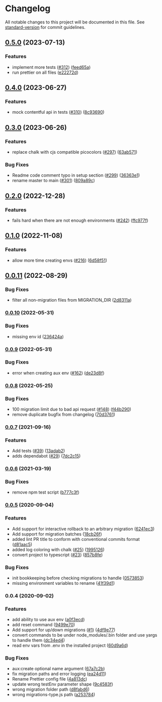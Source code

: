 # Changelog

All notable changes to this project will be documented in this file. See [standard-version](https://github.com/conventional-changelog/standard-version) for commit guidelines.

## [0.5.0](https://github.com/prototypsthlm/contentful-migrator-programme/compare/v0.4.0...v0.5.0) (2023-07-13)


### Features

* implement more tests ([#312](https://github.com/prototypsthlm/contentful-migrator-programme/issues/312)) ([feed65a](https://github.com/prototypsthlm/contentful-migrator-programme/commit/feed65a32b9b3f8c2c29a409144783c2e460541e))
* run prettier on all files ([e22272d](https://github.com/prototypsthlm/contentful-migrator-programme/commit/e22272dfe36f2790401ee10042617ef61dfcbcf6))

## [0.4.0](https://github.com/prototypsthlm/contentful-migrator-programme/compare/v0.3.0...v0.4.0) (2023-06-27)


### Features

* mock contentful api in tests ([#310](https://github.com/prototypsthlm/contentful-migrator-programme/issues/310)) ([8c93690](https://github.com/prototypsthlm/contentful-migrator-programme/commit/8c93690c57d6bd88c02ab97667e56d6269e015cb))

## [0.3.0](https://github.com/prototypsthlm/contentful-migrator-programme/compare/v0.2.0...v0.3.0) (2023-06-26)


### Features

* replace chalk with cjs compatible picocolors ([#297](https://github.com/prototypsthlm/contentful-migrator-programme/issues/297)) ([63ab571](https://github.com/prototypsthlm/contentful-migrator-programme/commit/63ab571f5cd761cbc1eac24220b994ef74ab96dd))


### Bug Fixes

* Readme code comment typo in setup section ([#299](https://github.com/prototypsthlm/contentful-migrator-programme/issues/299)) ([36363e1](https://github.com/prototypsthlm/contentful-migrator-programme/commit/36363e17762a815a2d79aa277ada4172d2f52824))
* rename master to main ([#301](https://github.com/prototypsthlm/contentful-migrator-programme/issues/301)) ([809a89c](https://github.com/prototypsthlm/contentful-migrator-programme/commit/809a89c3fa56e776c24fdb4ae21edee7b0fea43e))

## [0.2.0](https://github.com/prototypsthlm/contentful-migrator-programme/compare/v0.1.0...v0.2.0) (2022-12-28)


### Features

* fails hard when there are not enough environments ([#242](https://github.com/prototypsthlm/contentful-migrator-programme/issues/242)) ([ffc977f](https://github.com/prototypsthlm/contentful-migrator-programme/commit/ffc977f21d025c1e6a35e2f579392aa9e0ba4b63))

## [0.1.0](https://github.com/prototypsthlm/contentful-migrator-programme/compare/v0.0.11...v0.1.0) (2022-11-08)


### Features

* allow more time creating envs ([#216](https://github.com/prototypsthlm/contentful-migrator-programme/issues/216)) ([6d58f51](https://github.com/prototypsthlm/contentful-migrator-programme/commit/6d58f515ea738c8372d001603abb43f231a8a415))

## [0.0.11](https://github.com/prototypsthlm/contentful-migrator-programme/compare/v0.0.10...v0.0.11) (2022-08-29)


### Bug Fixes

* filter all non-migration files from MIGRATION_DIR ([2d8311a](https://github.com/prototypsthlm/contentful-migrator-programme/commit/2d8311ac3ba5c18dab6fb4ad5f7e30995289abec))

### [0.0.10](https://github.com/prototypsthlm/contentful-migrator-programme/compare/v0.0.9...v0.0.10) (2022-05-31)


### Bug Fixes

* missing env id ([236424a](https://github.com/prototypsthlm/contentful-migrator-programme/commit/236424a708b7abf9852ae7090b69fe666192c702))

### [0.0.9](https://github.com/prototypsthlm/contentful-migrator-programme/compare/v0.0.8...v0.0.9) (2022-05-31)


### Bug Fixes

* error when creating aux env ([#162](https://github.com/prototypsthlm/contentful-migrator-programme/issues/162)) ([de23d8f](https://github.com/prototypsthlm/contentful-migrator-programme/commit/de23d8f11736759e957e3ea3f1f54651b4b3dccf))

### [0.0.8](https://github.com/prototypsthlm/contentful-migrator-programme/compare/v0.0.7...v0.0.8) (2022-05-25)


### Bug Fixes

* 100 migration limit due to bad api request ([#148](https://github.com/prototypsthlm/contentful-migrator-programme/issues/148)) ([f44b290](https://github.com/prototypsthlm/contentful-migrator-programme/commit/f44b290ae0e752cb7caca45485b18bb6ae801f06))
* remove duplicate bugfix from changelog ([70d3761](https://github.com/prototypsthlm/contentful-migrator-programme/commit/70d376188c5130dc48efe8b7c1c749bdf748f38c))

### [0.0.7](https://github.com/prototypsthlm/contentful-migrator-programme/compare/v0.0.5...v0.0.7) (2021-09-16)


### Features

* Add tests ([#39](https://github.com/prototypsthlm/contentful-migrator-programme/issues/39)) ([13adab2](https://github.com/prototypsthlm/contentful-migrator-programme/commit/13adab2c0bdf0f3c743c78b4cffc0f8cb23e05cf))
* adds dependabot ([#29](https://github.com/prototypsthlm/contentful-migrator-programme/issues/29)) ([7dc2c15](https://github.com/prototypsthlm/contentful-migrator-programme/commit/7dc2c15315bb11c359cb4648a5abf2e4964e2d79))

### [0.0.6](https://github.com/prototypsthlm/contentful-migrator-programme/compare/v0.0.5...v0.0.6) (2021-03-19)


### Bug Fixes

* remove npm test script ([b777c3f](https://github.com/prototypsthlm/contentful-migrator-programme/commit/b777c3fe1e88a9a98669106cc07e77bf661562a3))

### [0.0.5](https://github.com/prototypsthlm/contentful-migrator-programme/compare/v0.0.4...v0.0.5) (2020-09-04)


### Features

* Add support for interactive rollback to an arbitrary migration ([6241ec3](https://github.com/prototypsthlm/contentful-migrator-programme/commit/6241ec38479054b8d2680f448dc5c723c883ba28))
* Add support for migration batches ([18cb26f](https://github.com/prototypsthlm/contentful-migrator-programme/commit/18cb26f3a6a7a34436af413951182ccec0be6a1f))
* added lint PR title to conform with conventional commits format ([d81aac5](https://github.com/prototypsthlm/contentful-migrator-programme/commit/d81aac51ed2ca3e9563d3d952f08dfd9dfab5f6e))
* added log coloring with chalk ([#25](https://github.com/prototypsthlm/contentful-migrator-programme/issues/25)) ([1995126](https://github.com/prototypsthlm/contentful-migrator-programme/commit/199512608ed96bfa142c41dbddcddddb2d5b2a06))
* convert project to typescript ([#23](https://github.com/prototypsthlm/contentful-migrator-programme/issues/23)) ([857b8fe](https://github.com/prototypsthlm/contentful-migrator-programme/commit/857b8fef109f81c7346cb5c44dc6d365c6ba2df7))


### Bug Fixes

* init bookkeeping before checking migrations to handle ([0573853](https://github.com/prototypsthlm/contentful-migrator-programme/commit/0573853ea8fd2c37e4da0658f2b4f6496d2a29d8))
* missing environment variables to rename ([41f39d1](https://github.com/prototypsthlm/contentful-migrator-programme/commit/41f39d180b69f375d43c8ab39b5f01dbb1a00294))

### 0.0.4 (2020-09-02)


### Features

* add ability to use aux env ([a0f3ecd](https://github.com/prototypsthlm/contentful-migrator-programme/commit/a0f3ecd7fc9976d4b61d4a9825ba2a3cfb45c41e))
* add reset command ([9499e70](https://github.com/prototypsthlm/contentful-migrator-programme/commit/9499e70d9051c5a7ac393f562ac73b6424f9a7b1))
* Add support for up/down migrations ([#1](https://github.com/prototypsthlm/contentful-migrator-programme/issues/1)) ([4df9e77](https://github.com/prototypsthlm/contentful-migrator-programme/commit/4df9e7709934353ba4bb3a8862cb9a133dc56c3d))
* convert commands to be under node_modules/.bin folder and use yargs to handle them ([dc34ed4](https://github.com/prototypsthlm/contentful-migrator-programme/commit/dc34ed474bd44c98e9990584fba3b37c2bd13e37))
* read env vars from .env in the installed project ([60d9a6d](https://github.com/prototypsthlm/contentful-migrator-programme/commit/60d9a6d8623a127967b15bc129273a4aab19e8a0))


### Bug Fixes

* aux:create optional name argument ([67a7c2b](https://github.com/prototypsthlm/contentful-migrator-programme/commit/67a7c2b3f9889fb0201867aae766cb035e21e071))
* fix migration paths and error logging ([ea24d11](https://github.com/prototypsthlm/contentful-migrator-programme/commit/ea24d11d84c5577bdc71f0f62bdd17b7fc6a7f80))
* Rename Prettier config file ([4a813dc](https://github.com/prototypsthlm/contentful-migrator-programme/commit/4a813dcbce6edaab2a60e725fc68f8227e66e7c6))
* update wrong testEnv parameter shape ([9c4583f](https://github.com/prototypsthlm/contentful-migrator-programme/commit/9c4583f260fdcaa7c8268c5a5b521e544bb39929))
* wrong migration folder path ([d8fabd6](https://github.com/prototypsthlm/contentful-migrator-programme/commit/d8fabd653fbf8a479c69a7c1a9cc456a0dfb63d9))
* wrong migrations-type.js path ([a253784](https://github.com/prototypsthlm/contentful-migrator-programme/commit/a2537843d2757828a3f08f1da819d46dda24f853))
